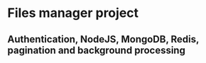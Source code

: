 # Files manager project
## Authentication, NodeJS, MongoDB, Redis, pagination and background processing
